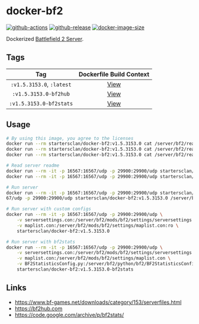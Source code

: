 # docker-bf2

[![github-actions](https://github.com/startersclan/docker-bf2/workflows/ci-master-pr/badge.svg)](https://github.com/startersclan/docker-bf2/actions)
[![github-release](https://img.shields.io/github/v/release/startersclan/docker-bf2?style=flat-square)](https://github.com/startersclan/docker-bf2/releases/)
[![docker-image-size](https://img.shields.io/docker/image-size/startersclan/docker-bf2/latest)](https://hub.docker.com/r/startersclan/docker-bf2)

Dockerized [Battlefield 2 Server](https://www.ea.com/games/battlefield/battlefield-2).

## Tags

| Tag | Dockerfile Build Context |
|:-------:|:---------:|
| `:v1.5.3153.0`, `:latest` | [View](variants/v1.5.3153.0 ) |
| `:v1.5.3153.0-bf2hub` | [View](variants/v1.5.3153.0-bf2hub ) |
| `:v1.5.3153.0-bf2stats` | [View](variants/v1.5.3153.0-bf2stats ) |

## Usage

```sh
# By using this image, you agree to the licenses
docker run --rm startersclan/docker-bf2:v1.5.3153.0 cat /server/bf2/readmes/eula.txt # EULA for the BF2 dedicated Linux server
docker run --rm startersclan/docker-bf2:v1.5.3153.0 cat /server/bf2/readmes/lgpl.txt # LGPL
docker run --rm startersclan/docker-bf2:v1.5.3153.0 cat /server/bf2/readmes/pb_eula.txt # EULA for the EULA for PunkBuster

# Read server readme
docker run --rm -it -p 16567:16567/udp -p 29900:29900/udp startersclan/docker-bf2:v1.5.3153.0 /server/bf2/readmes/readme-linux.txt # Linux
docker run --rm -it -p 16567:16567/udp -p 29900:29900/udp startersclan/docker-bf2:v1.5.3153.0 /server/bf2/readmes/readmeserver.txt # Windows

# Run server
docker run --rm -it -p 16567:16567/udp -p 29900:29900/udp startersclan/docker-bf2:v1.5.3153.0 /server/bf2/start.sh
67/udp -p 29900:29900/udp startersclan/docker-bf2:v1.5.3153.0 /server/bf2/start.sh

# Run server with custom configs
docker run --rm -it -p 16567:16567/udp -p 29900:29900/udp \
    -v serversettings.con:/server/bf2/mods/bf2/settings/serversettings.con:ro \
    -v maplist.con:/server/bf2/mods/bf2/settings/maplist.con:ro \
    startersclan/docker-bf2:v1.5.3153.0

# Run server with bf2stats
docker run --rm -it -p 16567:16567/udp -p 29900:29900/udp \
    -v serversettings.con:/server/bf2/mods/bf2/settings/serversettings.con \
    -v maplist.con:/server/bf2/mods/bf2/settings/maplist.con \
    -v BF2StatisticsConfig.py:/server/bf2/python/bf2/BF2StatisticsConfig.py:ro \
    startersclan/docker-bf2:v1.5.3153.0-bf2stats
```

## Links

- https://www.bf-games.net/downloads/category/153/serverfiles.html
- https://bf2hub.com
- https://code.google.com/archive/p/bf2stats/